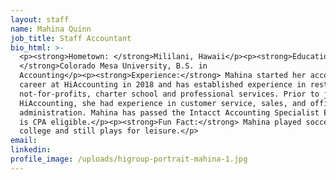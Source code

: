 ```yaml
---
layout: staff
name: Mahina Quinn
job_title: Staff Accountant
bio_html: >-
  <p><strong>Hometown: </strong>Mililani, Hawaii</p><p><strong>Education:
  </strong>Colorado Mesa University, B.S. in
  Accounting</p><p><strong>Experience:</strong> Mahina started her accounting
  career at HiAccounting in 2018 and has established experience in restaurants,
  not-for-profits, charter school and professional services. Prior to joining
  HiAccounting, she had experience in customer service, sales, and office
  administration. Mahina has passed the Intacct Accounting Specialist Exam and
  is CPA eligible.</p><p><strong>Fun Fact:</strong> Mahina played soccer in
  college and still plays for leisure.</p>
email:
linkedin:
profile_image: /uploads/higroup-portrait-mahina-1.jpg
---
```


